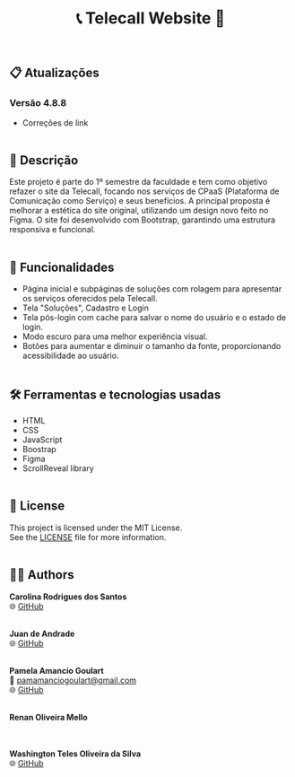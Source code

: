 <h1 align="center"> 📞 Telecall Website 📱 </h1> <br>


## 📋 Atualizações
### Versão 4.8.8
- Correções de link
<br> <br>

## 📖 Descrição
  Este projeto é parte do 1º semestre da faculdade e tem como objetivo refazer o site da Telecall, focando nos serviços de CPaaS (Plataforma de Comunicação como Serviço) e seus benefícios. A principal proposta é melhorar a estética do site original, utilizando um design novo feito no Figma. O site foi desenvolvido com Bootstrap, garantindo uma estrutura responsiva e funcional. 
<br> <br>

## 🚀 Funcionalidades

- Página inicial e subpáginas de soluções com rolagem para apresentar os serviços oferecidos pela Telecall.
- Tela "Soluções", Cadastro e Login
- Tela pós-login com cache para salvar o nome do usuário e o estado de login.
- Modo escuro para uma melhor experiência visual.
- Botões para aumentar e diminuir o tamanho da fonte, proporcionando acessibilidade ao usuário.
 <br> <br>
 
## 🛠️ Ferramentas e tecnologias usadas
- HTML
- CSS
- JavaScript
- Boostrap
- Figma
- ScrollReveal library
 <br> <br>

## 📝 License

This project is licensed under the MIT License.  
See the [LICENSE](./LICENSE) file for more information.
 <br> <br>

## 👩‍💻 Authors

**Carolina Rodrigues dos Santos**  
🌐 [GitHub](https://github.com/Carolis777) 
<br> <br>

**Juan de Andrade**  
🌐 [GitHub](https://github.com/Juan-de-andrade) 
<br> <br>

**Pamela Amancio Goulart**  
📧 pamamanciogoulart@gmail.com  
🌐 [GitHub](https://github.com/Paamzzz) 
<br> <br>

**Renan Oliveira Mello**  
<br> <br>

**Washington Teles Oliveira da Silva**  
🌐 [GitHub](https://github.com/Washington-teles)
<br> <br>





